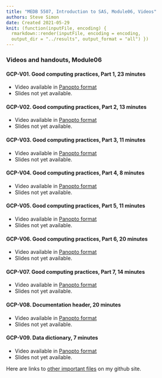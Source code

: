 ```yaml
---
title: "MEDB 5507, Introduction to SAS, Module06, Videos"
authors: Steve Simon
date: Created 2021-05-29
knit: (function(inputFile, encoding) {
  rmarkdown::render(inputFile, encoding = encoding,
  output_dir = "../results", output_format = "all") }) 
---
```


### Videos and handouts, Module06

#### GCP-V01. Good computing practices, Part 1, 23 minutes

+ Video available in [Panopto format][gcp1]
+ Slides not yet available.

#### GCP-V02. Good computing practices, Part 2, 13 minutes

+ Video available in [Panopto format][gcp2]
+ Slides not yet available.

#### GCP-V03. Good computing practices, Part 3, 11 minutes

+ Video available in [Panopto format][gcp3]
+ Slides not yet available.

#### GCP-V04. Good computing practices, Part 4, 8 minutes

+ Video available in [Panopto format][gcp4]
+ Slides not yet available.

#### GCP-V05. Good computing practices, Part 5, 11 minutes

+ Video available in [Panopto format][gcp5]
+ Slides not yet available.

#### GCP-V06. Good computing practices, Part 6, 20 minutes

+ Video available in [Panopto format][gcp6]
+ Slides not yet available.

#### GCP-V07. Good computing practices, Part 7, 14 minutes

+ Video available in [Panopto format][gcp7]
+ Slides not yet available.

#### GCP-V08. Documentation header, 20 minutes

+ Video available in [Panopto format][gcp8]
+ Slides not yet available.

#### GCP-V09. Data dictionary, 7 minutes

+ Video available in [Panopto format][gcp9]
+ Slides not yet available.

Here are links to [other important files][readme] on my github site.

[readme]: https://github.com/pmean/introduction-to-SAS/blob/master/README.md

[gcp1]: https://umkc.hosted.panopto.com/Panopto/Pages/Viewer.aspx?id=55cf0d09-3647-4135-8354-ab1901530b60
[gcp2]: https://umkc.hosted.panopto.com/Panopto/Pages/Viewer.aspx?id=c4813050-49b8-4ff3-a649-ab190159a79c
[gcp3]: https://umkc.hosted.panopto.com/Panopto/Pages/Viewer.aspx?id=88c130ee-7317-490f-b6af-ab19015daa71
[gcp4]: https://umkc.hosted.panopto.com/Panopto/Pages/Viewer.aspx?id=4fb06e69-fb02-429b-bb08-ab1901610c71
[gcp5]: https://umkc.hosted.panopto.com/Panopto/Pages/Viewer.aspx?id=ddc5da52-8300-4f12-996e-ab1901641800
[gcp6]: https://umkc.hosted.panopto.com/Panopto/Pages/Viewer.aspx?id=681ca99d-55bf-4c7c-a1e4-ab190167c797
[gcp7]: https://umkc.hosted.panopto.com/Panopto/Pages/Viewer.aspx?id=31ad3ca7-2db7-4d1d-a5a8-ab19016db1c6
[gcp8]: https://umkc.hosted.panopto.com/Panopto/Pages/Viewer.aspx?id=7d2c7fa4-8d74-45d2-a5ce-aa920149c1cb
[gcp9]: https://umkc.hosted.panopto.com/Panopto/Pages/Viewer.aspx?id=1aea13b5-e635-42df-9227-aa92015cdc9b
